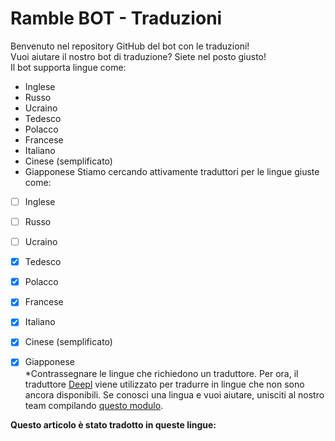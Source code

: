 # Ramble BOT - Traduzioni
Benvenuto nel repository GitHub del bot con le traduzioni!                                                  
Vuoi aiutare il nostro bot di traduzione? Siete nel posto giusto!                                                  
Il bot supporta lingue come:                                                  
- Inglese
- Russo
- Ucraino
- Tedesco
- Polacco
- Francese
- Italiano
- Cinese (semplificato)
- Giapponese
Stiamo cercando attivamente traduttori per le lingue giuste come:                                                  
- [ ] Inglese
- [ ] Russo
- [ ] Ucraino
- [x] Tedesco
- [x] Polacco
- [x] Francese
- [x] Italiano
- [x] Cinese (semplificato)
- [x] Giapponese                                                  
*Contrassegnare le lingue che richiedono un traduttore. Per ora, il traduttore [Deepl](https://www.deepl.com) viene utilizzato per tradurre in lingue che non sono ancora disponibili. Se conosci una lingua e vuoi aiutare, unisciti al nostro team compilando [questo modulo](https://dtzlink.com).                                                  
                                                  
                                                  
**Questo articolo è stato tradotto in queste lingue:**